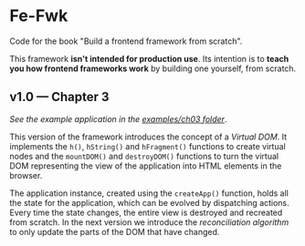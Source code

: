 # Fe-Fwk

Code for the book "Build a frontend framework from scratch".

This framework **isn't intended for production use**.
Its intention is to **teach you how frontend frameworks work** by building one yourself, from scratch.

## v1.0 — Chapter 3

_See the example application in the [examples/ch03 folder](https://github.com/angelsolaorbaiceta/fe-fwk-book/tree/main/examples/ch03)_.

This version of the framework introduces the concept of a _Virtual DOM_.
It implements the `h()`, `hString()` and `hFragment()` functions to create virtual nodes and the `mountDOM()` and `destroyDOM()` functions to turn the virtual DOM representing the view of the application into HTML elements in the browser.

The application instance, created using the `createApp()` function, holds all the state for the application, which can be evolved by dispatching actions.
Every time the state changes, the entire view is destroyed and recreated from scratch.
In the next version we introduce the _reconciliation algorithm_ to only update the parts of the DOM that have changed.
